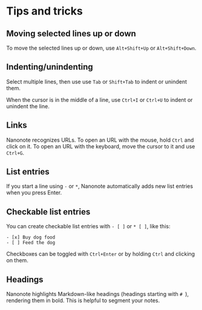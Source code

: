# Tips and tricks

## Moving selected lines up or down

To move the selected lines up or down, use `Alt+Shift+Up` or `Alt+Shift+Down`.

## Indenting/unindenting

Select multiple lines, then use use `Tab` or `Shift+Tab` to indent or unindent them.

When the cursor is in the middle of a line, use `Ctrl+I` or `Ctrl+U` to indent or unindent the line.

## Links

Nanonote recognizes URLs. To open an URL with the mouse, hold `Ctrl` and click on it. To open an URL with the keyboard, move the cursor to it and use `Ctrl+G`.

## List entries

If you start a line using `-` or `*`, Nanonote automatically adds new list entries when you press Enter.

## Checkable list entries

You can create checkable list entries with `- [ ]` or `* [ ]`, like this:

```
- [x] Buy dog food
- [ ] Feed the dog
```

Checkboxes can be toggled with `Ctrl+Enter` or by holding `Ctrl` and clicking on them.

## Headings

Nanonote highlights Markdown-like headings (headings starting with `# `), rendering them in bold. This is helpful to segment your notes.
